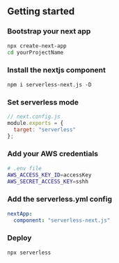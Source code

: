 ## Getting started

### Bootstrap your next app

```bash
npx create-next-app
cd yourProjectName
```

### Install the nextjs component

`npm i serverless-next.js -D`

### Set serverless mode

```js
// next.config.js
module.exports = {
  target: "serverless"
};
```

### Add your AWS credentials

```bash
# .env file
AWS_ACCESS_KEY_ID=accessKey
AWS_SECRET_ACCESS_KEY=sshh
```

### Add the serverless.yml config

```yaml
nextApp:
  component: "serverless-next.js"
```

### Deploy

`npx serverless`
